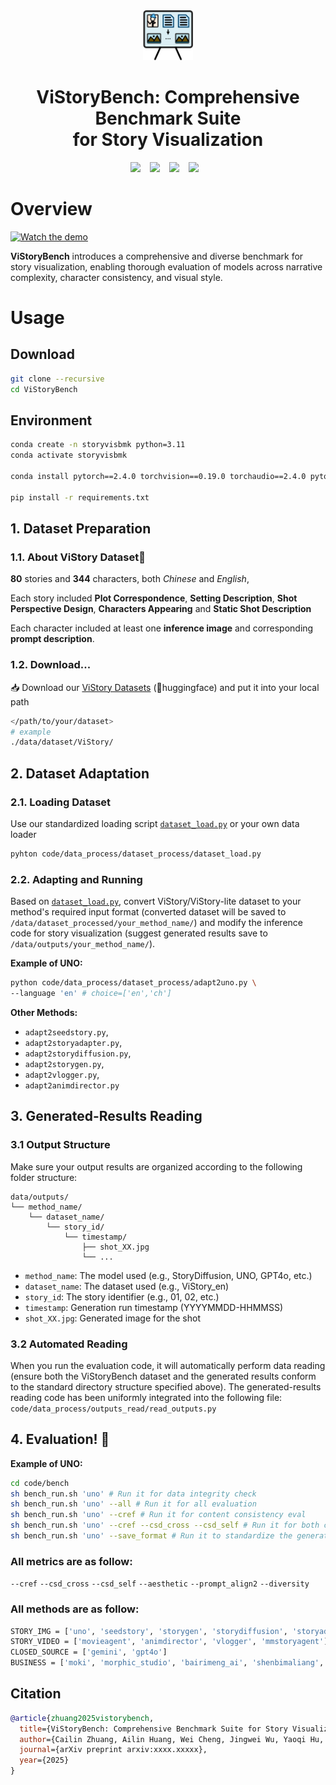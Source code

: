 <div align="center">
  <img src="assets/logo.png"  height=80>
</div>
<p align="center">
  <h1 align="center"><strong>ViStoryBench: Comprehensive Benchmark Suite<br> for Story Visualization</strong></h1>
<p align="center">

<div align="center">
  <a href="https://vistorybench.github.io/"><img src="https://img.shields.io/static/v1?label=Project%20Page&message=Web&color=green"></a> &ensp;
  <a href="https://arxiv.org/abs/xxxx.xxxxx"><img src="https://img.shields.io/static/v1?label=Tech%20Report&message=Arxiv&color=red"></a> &ensp;
  <a href="https://huggingface.co/datasets/ViStoryBench/ViStoryBench"><img src="https://img.shields.io/static/v1?label=Dataset&message=HuggingFace&color=yellow"></a> &ensp;
  <a href="https://vistorybench.github.io/story_detail/"><img src="https://img.shields.io/static/v1?label=Browse%20Results&message=Web&color=green"></a> &ensp;
</div>


# Overview

[![Watch the demo](assets/vistorybench-teaser.jpg)](assets/vistorybench-demo-1080.mp4)
<p><b>ViStoryBench</b> introduces a comprehensive and diverse benchmark for story visualization, enabling thorough evaluation of models across narrative complexity, character consistency, and visual style.</p>



# Usage

## Download
```bash
git clone --recursive
cd ViStoryBench
```
## Environment
```bash
conda create -n storyvisbmk python=3.11
conda activate storyvisbmk

conda install pytorch==2.4.0 torchvision==0.19.0 torchaudio==2.4.0 pytorch-cuda=12.4 -c pytorch -c nvidia

pip install -r requirements.txt
```

## 1. Dataset Preparation

### 1.1. About ViStory Dataset🐻

**80** stories and **344** characters, both *Chinese* and *English*,

Each story included **Plot Correspondence**, **Setting Description**, **Shot Perspective Design**, **Characters Appearing** and **Static Shot Description**

Each character included at least one **inference image** and corresponding **prompt description**.


### 1.2. Download...
📥 Download our [ViStory Datasets](https://huggingface.co/datasets/ViStoryBench/ViStoryBench) (🤗huggingface) and put it into your local path
```bash
</path/to/your/dataset>
# example
./data/dataset/ViStory/
```


## 2. Dataset Adaptation 
### 2.1. Loading Dataset
Use our standardized loading script 
[`dataset_load.py`](https://github.com/ViStoryBench/vistorybench/blob/main/code/data_process/dataset_process/dataset_load.py) or your own data loader 

```bash
pyhton code/data_process/dataset_process/dataset_load.py
```


### 2.2. Adapting and Running


Based on [`dataset_load.py`](https://github.com/ViStoryBench/vistorybench/blob/main/code/data_process/dataset_process/dataset_load.py), convert ViStory/ViStory-lite dataset to your method's required input format (converted dataset will be saved to `/data/dataset_processed/your_method_name/`) and modify the inference code for story visualization (suggest generated results save to `/data/outputs/your_method_name/`).

**Example of UNO:**
```bash
python code/data_process/dataset_process/adapt2uno.py \
--language 'en' # choice=['en','ch']
```

**Other Methods:**
- `adapt2seedstory.py`,
- `adapt2storyadapter.py`,
- `adapt2storydiffusion.py`,
- `adapt2storygen.py`,
- `adapt2vlogger.py`,
- `adapt2animdirector.py`




## 3. Generated-Results Reading

### 3.1 Output Structure
Make sure your output results are organized according to the following folder structure:
```
data/outputs/
└── method_name/
    └── dataset_name/
        └── story_id/
            └── timestamp/
                ├── shot_XX.jpg
                └── ...
```

- `method_name`: The model used (e.g., StoryDiffusion, UNO, GPT4o, etc.)
- `dataset_name`: The dataset used (e.g., ViStory_en)
- `story_id`: The story identifier (e.g., 01, 02, etc.)
- `timestamp`: Generation run timestamp (YYYYMMDD-HHMMSS)
- `shot_XX.jpg`: Generated image for the shot

### 3.2 Automated Reading
When you run the evaluation code, it will automatically perform data reading (ensure both the ViStoryBench dataset and the generated results conform to the standard directory structure specified above). The generated-results reading code has been uniformly integrated into the following file:
`code/data_process/outputs_read/read_outputs.py`


## 4. Evaluation! 🐻
**Example of UNO:**
```bash
cd code/bench
sh bench_run.sh 'uno' # Run it for data integrity check
sh bench_run.sh 'uno' --all # Run it for all evaluation
sh bench_run.sh 'uno' --cref # Run it for content consistency eval
sh bench_run.sh 'uno' --cref --csd_cross --csd_self # Run it for both content and style consistency eval
sh bench_run.sh 'uno' --save_format # Run it to standardize the generated-results file structure.
```

### All metrics are as follow:
`--cref`
`--csd_cross`
`--csd_self`
`--aesthetic`
`--prompt_align2`
`--diversity`

### All methods are as follow:
```bash
STORY_IMG = ['uno', 'seedstory', 'storygen', 'storydiffusion', 'storyadapter', 'theatergen']
STORY_VIDEO = ['movieagent', 'animdirector', 'vlogger', 'mmstoryagent']
CLOSED_SOURCE = ['gemini', 'gpt4o']
BUSINESS = ['moki', 'morphic_studio', 'bairimeng_ai', 'shenbimaliang', 'xunfeihuiying', 'doubao']
```

## Citation
```bibtex
@article{zhuang2025vistorybench,
  title={ViStoryBench: Comprehensive Benchmark Suite for Story Visualization}, 
  author={Cailin Zhuang, Ailin Huang, Wei Cheng, Jingwei Wu, Yaoqi Hu, Jiaqi Liao, Zhewei Huang, Hongyuan Wang, Xinyao Liao, Weiwei Cai, Hengyuan Xu, Xuanyang Zhang, Xianfang Zeng, Gang Yu, Chi Zhang},
  journal={arXiv preprint arxiv:xxxx.xxxxx}, 
  year={2025}
}
```
